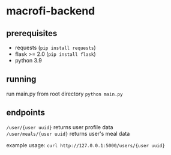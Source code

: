 # macrofi-backend

## prerequisites
- requests (`pip install requests`)
- flask >= 2.0 (`pip install flask`)
- python 3.9

## running

run main.py from root directory
`python main.py`

## endpoints

`/user/{user uuid}` returns user profile data  
`/user/meals/{user uuid}` returns user's meal data

example usage:
`curl http://127.0.0.1:5000/users/{user uuid}`
